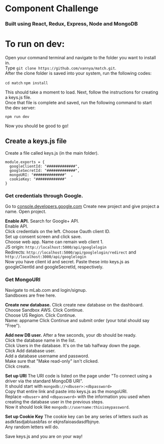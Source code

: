 # Component Challenge

### Built using React, Redux, Express, Node and MongoDB




# To run on dev: 

Open your command terminal and navigate to the folder you want to install in.  
Type ```git clone https://github.com/vannya/match.git```.  
After the clone folder is saved into your system, run the following codes:  

```cd match```
```npm install```

This should take a moment to load. Next, follow the instructions for creating a keys.js file.  
Once that file is complete and saved, run the following command to start the dev server:

```npm run dev```

Now you should be good to go!


## Create a keys.js file
Create a file called keys.js (in the main folder).

```
module.exports = {  
  googleClientId: "#############",  
  googleSecretId: "#############",  
  mongoURI: "##############"  ,
  cookieKey: "#############"
}
```

### Get credentials through Google. 
Go to [console.developers.google.com](https://console.developers.google.com/apis?project=match-three-components)
Create new project and give project a name.
Open project.

**Enable API.**
Search for Google+ API.  
Enable API.  
Click credentials on the left.  Choose Oauth client ID.  
Set up consent screen and click save.  
Choose web app. Name can remain web client 1.  
JS origin: `http://localhost:5000/api/googlelogin`  
Redirects: `http://localhost:5000/api/googlelogin/redirect` and `http://localhost:3000/api/googlelogin`  
Now you have client id and secret. Paste these into keys.js as googleClientId and googleSecretId, respectively.  

### Get MongoURI
Navigate to mLab.com and login/signup.    
Sandboxes are free here.  

**Create new database.**
Click create new database on the dashboard.  
Choose Sandbox AWS. Click Continue.  
Choose US Region. Click Continue.  
Name: appname  Click Continue and submit order (your total should say "Free").  

**Add new DB user.**
After a few seconds, your db should be ready.  
Click the database name in the list.  
Click Users in the database.  It's on the tab halfway down the page.  
Click Add database user.  
Add a database username and password.  
Make sure that "Make read-only" isn't clicked.  
Click create.  

**Set up URI**
The URI code is listed on the page under "To connect using a driver via the standard MongoDB URI".  
It should start with `mongodb://<dbuser>:<dbpassword>`  
Copy that entire link and paste into keys.js as the mongoURI.   
Replace `<dbuser>` and `<dbpassword>` with the information you used when creating the database user in the previous steps.  
Now it should look like `mongodb://username:thisismypassword`.  

**Set up Cookie Key**
The cookie key can be any series of letters such as asdkfasdjabluasbfas or ekjnsfaioasdasdfbjnye.  
Any random letters will do.  

Save keys.js and you are on your way!  
